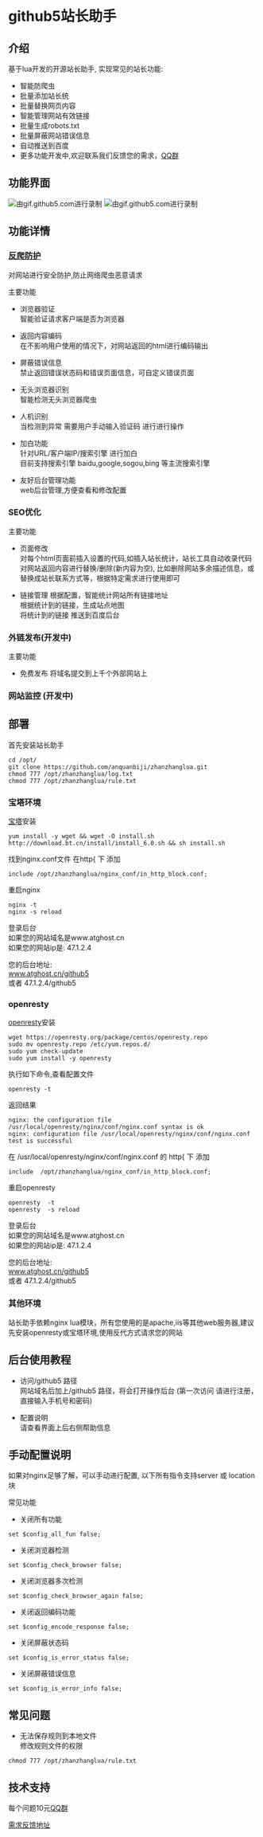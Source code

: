 # github5站长助手  

## 介绍 
基于lua开发的开源站长助手, 实现常见的站长功能:   

- 智能防爬虫  
- 批量添加站长统 
- 批量替换网页内容
- 智能管理网站有效链接
- 批量生成robots.txt
- 批量屏蔽网站错误信息
- 自动推送到百度
- 更多功能开发中,欢迎联系我们反馈您的需求，[QQ群](http://u.720life.cn/s/f2316816)

## 功能界面

![由gif.github5.com进行录制](/gif/zhanzhang/seo.gif)
![由gif.github5.com进行录制](/gif/zhanzhang/fanpa.png)

## 功能详情 

### [反爬防护](http://doc.github5.com/zhanzhang/fanpa.html)  
对网站进行安全防护,防止网络爬虫恶意请求   


主要功能

- 浏览器验证  
智能验证请求客户端是否为浏览器  
- 返回内容编码  
在不影响用户使用的情况下，对网站返回的html进行编码输出 
- 屏蔽错误信息  
禁止返回错误状态码和错误页面信息，可自定义错误页面
- 无头浏览器识别  
智能检测无头浏览器爬虫       
- 人机识别  
当检测到异常 需要用户手动输入验证码 进行进行操作  
- 加白功能  
针对URL/客户端IP/搜索引擎 进行加白   
目前支持搜索引擎 baidu,google,sogou,bing 等主流搜索引擎 

- 友好后台管理功能  
web后台管理,方便查看和修改配置   


### SEO优化

主要功能  

- 页面修改  
对每个html页面</html>前插入设置的代码,如插入站长统计，站长工具自动收录代码   
对网站返回内容进行替换/删除(新内容为空), 比如删除网站多余描述信息，或替换成站长联系方式等，根据特定需求进行使用即可   


- 链接管理 
根据配置，智能统计网站所有链接地址   
根据统计到的链接，生成站点地图   
将统计到的链接 推送到百度后台  

### 外链发布(开发中)
主要功能  

- 免费发布 
将域名提交到上千个外部网站上   

  

### 网站监控 (开发中)



## 部署  

首先安装站长助手  
```
cd /opt/
git clone https://github.com/anquanbiji/zhanzhanglua.git 
chmod 777 /opt/zhanzhanglua/log.txt 
chmod 777 /opt/zhanzhanglua/rule.txt  
``` 



### 宝塔环境 

[宝塔](https://www.bt.cn/download/linux.html)安装   
```
yum install -y wget && wget -O install.sh http://download.bt.cn/install/install_6.0.sh && sh install.sh
```

找到nginx.conf文件  在http{ 下 添加 

```
include /opt/zhanzhanglua/nginx_conf/in_http_block.conf;
```

重启nginx 
```
nginx -t 
nginx -s reload  
```

登录后台  
如果您的网站域名是www.atghost.cn   
如果您的网站ip是: 47.1.2.4  

您的后台地址:  
www.atghost.cn/github5   
或者 
47.1.2.4/github5  

### openresty 

[openresty](https://openresty.org/cn/linux-packages.html)安装  
```
wget https://openresty.org/package/centos/openresty.repo
sudo mv openresty.repo /etc/yum.repos.d/
sudo yum check-update
sudo yum install -y openresty
```



执行如下命令,查看配置文件 
```
openresty -t 
```
返回结果 
```
nginx: the configuration file /usr/local/openresty/nginx/conf/nginx.conf syntax is ok
nginx: configuration file /usr/local/openresty/nginx/conf/nginx.conf test is successful
```

在 /usr/local/openresty/nginx/conf/nginx.conf  的 http{ 下 添加  
```
include  /opt/zhanzhanglua/nginx_conf/in_http_block.conf;
```  

重启openresty 
```
openresty  -t 
openresty  -s reload  
```

登录后台  
如果您的网站域名是www.atghost.cn   
如果您的网站ip是: 47.1.2.4  

您的后台地址:  
www.atghost.cn/github5   
或者 
47.1.2.4/github5 

### 其他环境 
站长助手依赖nginx lua模块，所有您使用的是apache,iis等其他web服务器,建议先安装openresty或宝塔环境,使用反代方式请求您的网站 


## 后台使用教程

- 访问/github5 路径   
网站域名后加上/github5 路径，将会打开操作后台 (第一次访问 请进行注册，直接输入手机号和密码)   

- 配置说明  
请查看界面上后右侧帮助信息   

## 手动配置说明
如果对nginx足够了解，可以手动进行配置, 以下所有指令支持server 或 location 块

常见功能  

- 关闭所有功能 

```
set $config_all_fun false; 
```

- 关闭浏览器检测  
```
set $config_check_browser false; 
```

- 关闭浏览器多次检测 

```
set $config_check_browser_again false; 
```
 
- 关闭返回编码功能  
```
set $config_encode_response false;
```

- 关闭屏蔽状态码 
```
set $config_is_error_status false;
```

- 关闭屏蔽错误信息  
```
set $config_is_error_info false;
```

## 常见问题 

- 无法保存规则到本地文件  
修改规则文件的权限  
```
chmod 777 /opt/zhanzhanglua/rule.txt  
```
## 技术支持 
每个问题10元[QQ群](http://u.720life.cn/s/f2316816)   

[需求反馈地址](https://support.qq.com/products/352799)
